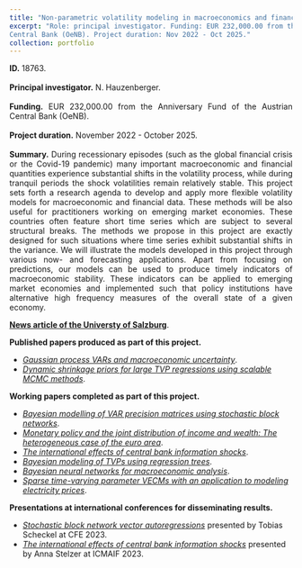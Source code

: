 ```yaml
---
title: "Non-parametric volatility modeling in macroeconomics and finance."
excerpt: "Role: principal investigator. Funding: EUR 232,000.00 from the Anniversary Fund of the Austrian
Central Bank (OeNB). Project duration: Nov 2022 - Oct 2025."
collection: portfolio
---
```

<p align="justify"> <b>ID.</b> 18763.
<br> <br>
<b>Principal investigator.</b> N. Hauzenberger.
<br> <br>
<b>Funding.</b> EUR 232,000.00 from the Anniversary Fund of the Austrian
Central Bank (OeNB).
<br> <br>
<b>Project duration.</b> November 2022 - October 2025.
<br> <br>
<b>Summary.</b> During recessionary episodes (such as the global financial crisis or the Covid-19 pandemic) many important macroeconomic and financial quantities experience substantial shifts in the volatility process, while during tranquil periods the shock volatilities remain relatively stable. This project sets forth a research agenda to develop and apply more flexible volatility models for macroeconomic and financial data. These methods will be also useful for practitioners working on emerging market economies. These countries often feature short time series which are subject to several structural breaks. The methods we propose in this project are exactly designed for such situations where time series exhibit substantial shifts in the variance. We will illustrate the models developed in this project through various now- and forecasting applications. Apart from focusing on predictions, our models can be used to produce timely indicators of macroeconomic stability. These indicators can be applied to emerging market economies and implemented such that policy institutions have alternative high frequency measures of the overall state of a given economy.
</p>

[**News article of the Universty of Salzburg**](https://www.plus.ac.at/news/oesterreichische-nationalbank-funds-non-parametric-volatility-modeling-in-macroeconomics-and-finance-project-of-niko-hauzenberger/?lang=en&pgrp=281990&pg=283628&is_paged=7).

<b>Published papers produced as part of this project.</b> 

* [*Gaussian process VARs and macroeconomic uncertainty*](https://nhauzenb.github.io/publications/2024-01-01-hhmp-jbes/).
* [*Dynamic shrinkage priors for large TVP regressions using scalable MCMC methods*](https://nhauzenb.github.io/publications/2023-03-01-hhk-snde/).

<b>Working papers completed as part of this project.</b>

* [*Bayesian modelling of VAR precision matrices using stochastic block networks*](https://arxiv.org/abs/2407.16349).
* [*Monetary policy and the joint distribution of income and wealth: The heterogeneous case of the euro area*](https://arxiv.org/abs/2304.14264).
* [*The international effects of central bank information shocks*](https://arxiv.org/abs/1912.03158). 
* [*Bayesian modeling of TVPs using regression trees*](https://nhauzenb.github.io/wps/wp-03/).
* [*Bayesian neural networks for macroeconomic analysis*](https://nhauzenb.github.io/wps/wp-08/).
* [*Sparse time-varying parameter VECMs with an application to modeling electricity prices*](https://nhauzenb.github.io/wps/wp-01/).

<b>Presentations at international conferences for disseminating results. </b> 

* [*Stochastic block network vector autoregressions*](https://www.dropbox.com/scl/fi/0fergf0kiybo5x6on8lhy/bvar_sbm.pdf?rlkey=p0ubbc9ewv6h5eibemso7oews&dl=0) presented by Tobias Scheckel at CFE 2023.
* [*The international effects of central bank information shocks*](https://arxiv.org/abs/1912.03158) presented by Anna Stelzer at ICMAIF 2023.




